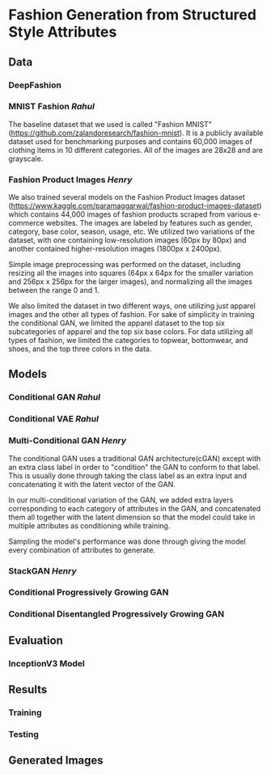 # Fashion Generation from Structured Style Attributes

## Data 

### DeepFashion 

### MNIST Fashion  *Rahul*

The baseline dataset that we used is called "Fashion MNIST" (https://github.com/zalandoresearch/fashion-mnist). It is a publicly available dataset used for benchmarking purposes and contains 60,000 images of clothing items in 10 different categories. All of the images are 28x28 and are grayscale. 

### Fashion Product Images *Henry*

We also trained several models on the Fashion Product Images dataset (https://www.kaggle.com/paramaggarwal/fashion-product-images-dataset) which contains 44,000 images of fashion products scraped from various e-commerce websites. The images are labeled by features such as gender, category, base color, season, usage, etc. We utilized two variations of the dataset, with one containing low-resolution images (60px by 80px) and another contained higher-resolution images (1800px x 2400px).

Simple image preprocessing was performed on the dataset, including resizing all the images into squares (64px x 64px for the smaller variation and 256px x 256px for the larger images), and normalizing all the images between the range 0 and 1.

We also limited the dataset in two different ways, one utilizing just apparel images and the other all types of fashion. For sake of simplicity in training the conditional GAN, we limited the apparel dataset to the top six subcategories of apparel and the top six base colors. For data utilizing all types of fashion, we limited the categories to topwear, bottomwear, and shoes, and the top three colors in the data.

## Models

### Conditional GAN *Rahul*

### Conditional VAE *Rahul*

### Multi-Conditional GAN *Henry*

The conditional GAN  uses a traditional GAN architecture(cGAN) except with an extra class label in order to "condition" the GAN to conform to that label. This is usually done through taking the class label as an extra input and concatenating it with the latent vector of the GAN.

In our multi-conditional variation of the GAN, we added extra layers corresponding to each category of attributes in the GAN, and concatenated them all together with the latent dimension so that the model could take in multiple attributes as conditioning while training.

 Sampling the model's performance was done through giving the model every combination of attributes to generate.

### StackGAN *Henry*



### Conditional Progressively Growing GAN

### Conditional Disentangled Progressively Growing GAN

## Evaluation

### InceptionV3 Model


## Results

### Training

### Testing

## Generated Images
<!--stackedit_data:
eyJwcm9wZXJ0aWVzIjoiZXh0ZW5zaW9uczpcbiAgcHJlc2V0Oi
BnZm1cbiAga2F0ZXg6XG4gICAgZW5hYmxlZDogdHJ1ZVxuIiwi
aGlzdG9yeSI6Wzc4MDM2MTU2NiwtMTQ3NDQyOTIyLDE2NTExMj
k1MTYsLTg2NzQyMTA3NSw5Njg3ODkyMjAsMTY4Mjg5NDUxNSwt
MTE0NTQ2OTgwMSwxMTM5NTY3NTc3LDUzNzAxMzY0N119
-->